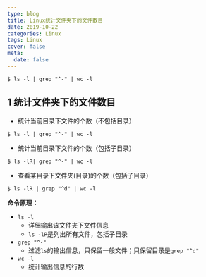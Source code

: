 ```yaml
---
type: blog
title: Linux统计文件夹下的文件数目
date: 2019-10-22
categories: Linux
tags: Linux
cover: false
meta:
  date: false
---
```




```
$ ls -l | grep "^-" | wc -l
```

<!-- more -->



## 1 统计文件夹下的文件数目

- 统计当前目录下文件的个数（不包括目录）

```
$ ls -l | grep "^-" | wc -l
```

- 统计当前目录下文件的个数（包括子目录）

```
$ ls -lR| grep "^-" | wc -l
```

- 查看某目录下文件夹(目录)的个数（包括子目录）

```
$ ls -lR | grep "^d" | wc -l
```



**命令原理：**

- `ls -l`
  - 详细输出该文件夹下文件信息
  - `ls -lR`是列出所有文件，包括子目录
- `grep "^-"`
  - 过滤`ls`的输出信息，只保留一般文件；只保留目录是`grep "^d"`
- `wc -l`
  - 统计输出信息的行数